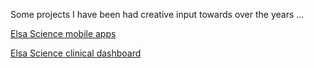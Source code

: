 Some projects I have been had creative input towards over the years ...

[Elsa Science mobile apps](https://www.elsa.science/en/)

[Elsa Science clinical dashboard](https://rdc.elsa.science/sign-in)
